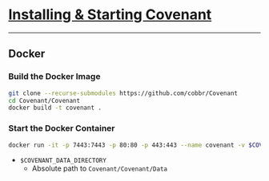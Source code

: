 # [Installing & Starting Covenant](https://github.com/cobbr/Covenant/wiki/Installation-And-Startup)

---

## Docker

### Build the Docker Image

```bash
git clone --recurse-submodules https://github.com/cobbr/Covenant
cd Covenant/Covenant
docker build -t covenant .
```

### Start the Docker Container

```bash
docker run -it -p 7443:7443 -p 80:80 -p 443:443 --name covenant -v $COVENANT_DATA_DIRECTORY:/app/Data covenant
```

- `$COVENANT_DATA_DIRECTORY`
	- Absolute path to `Covenant/Covenant/Data`
